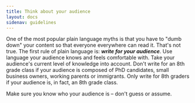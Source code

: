 ```yaml
---
title: Think about your audience
layout: docs
sidenav: guidelines
---
```


One of the most popular plain language myths is that you have to "dumb down" your content so that everyone everywhere can read it. That's not true. The first rule of plain language is: **_write for your audience_**. Use language your audience knows and feels comfortable with. Take your audience's current level of knowledge into account. Don't write for an 8th grade class if your audience is composed of PhD candidates, small business owners, working parents or immigrants. Only write for 8th graders if your audience is, in fact, an 8th grade class.

Make sure you know who your audience is – don't guess or assume.
